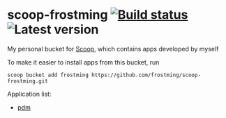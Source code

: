 # scoop-frostming [![Build status](https://ci.appveyor.com/api/projects/status/029wg97af9l3f3v0?svg=true)](https://ci.appveyor.com/project/frostming/scoop-frostming) ![Latest version](https://img.shields.io/badge/dynamic/json?url=https%3A%2F%2Fgithub.com%2Ffrostming%2Fscoop-frostming%2Fraw%2Fmaster%2Fbucket%2Fpdm.json&query=%24.version&prefix=v&label=latest&color=teal)


My personal bucket for [Scoop](http://scoop.sh), which contains apps developed by myself

To make it easier to install apps from this bucket, run

    scoop bucket add frostming https://github.com/frostming/scoop-frostming.git

Application list:

-   [pdm](https://pdm.fming.dev)
